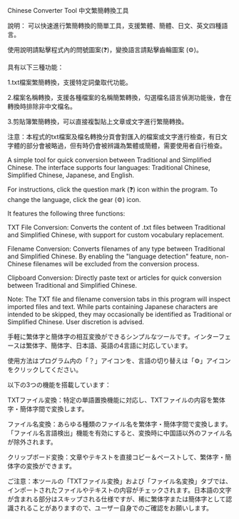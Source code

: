 Chinese Converter Tool
中文繁簡轉換工具

說明：
可以快速進行繁簡轉換的簡單工具，支援繁體、簡體、日文、英文四種語言。

使用說明請點擊程式內的問號圖案(❓)，變換語言請點擊齒輪圖案 (⚙️)。

具有以下三種功能：

1.txt檔案繁簡轉換，支援特定詞彙取代功能。

2.檔案名稱轉換，支援各種檔案的名稱簡繁轉換，勾選檔名語言偵測功能後，會在轉換時排除非中文檔名。

3.剪貼簿繁簡轉換，可以直接複製貼上文章或文字進行繁簡轉換。

注意：本程式的txt檔案及檔名轉換分頁會對匯入的檔案或文字進行檢查，有日文字體的部分會被略過，但有時仍會被辨識為繁體或簡體，需要使用者自行檢查。

A simple tool for quick conversion between Traditional and Simplified Chinese. The interface supports four languages: Traditional Chinese, Simplified Chinese, Japanese, and English.

For instructions, click the question mark (❓) icon within the program. To change the language, click the gear (⚙️) icon.

It features the following three functions:

TXT File Conversion: Converts the content of .txt files between Traditional and Simplified Chinese, with support for custom vocabulary replacement.

Filename Conversion: Converts filenames of any type between Traditional and Simplified Chinese. By enabling the "language detection" feature, non-Chinese filenames will be excluded from the conversion process.

Clipboard Conversion: Directly paste text or articles for quick conversion between Traditional and Simplified Chinese.

Note: The TXT file and filename conversion tabs in this program will inspect imported files and text. While parts containing Japanese characters are intended to be skipped, they may occasionally be identified as Traditional or Simplified Chinese. User discretion is advised.

手軽に繁体字と簡体字の相互変換ができるシンプルなツールです。インターフェースは繁体字、簡体字、日本語、英語の4言語に対応しています。

使用方法はプログラム内の「？」アイコンを、言語の切り替えは「⚙」アイコンをクリックしてください。

以下の3つの機能を搭載しています：

TXTファイル変換：特定の単語置換機能に対応し、TXTファイルの内容を繁体字・簡体字間で変換します。

ファイル名変換：あらゆる種類のファイル名を繁体字・簡体字間で変換します。「ファイル名言語検出」機能を有効にすると、変換時に中国語以外のファイル名が除外されます。

クリップボード変換：文章やテキストを直接コピー＆ペーストして、繁体字・簡体字の変換ができます。

ご注意：本ツールの「TXTファイル変換」および「ファイル名変換」タブでは、インポートされたファイルやテキストの内容がチェックされます。日本語の文字が含まれる部分はスキップされる仕様ですが、稀に繁体字または簡体字として認識されることがありますので、ユーザー自身でのご確認をお願いします。
